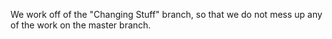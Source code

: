 We work off of the "Changing Stuff" branch, so that we do not mess up any of the work on the master branch.
